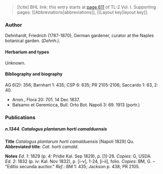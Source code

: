 > [!cite] BHL link: this entry starts at [page 611](https://www.biodiversitylibrary.org/item/103414#page/659/mode/1up) of TL-2 Vol. I.
> Supporting pages: [[Abbreviations|abbreviations]], [[Layout key|layout key]].

### Author

Dehnhardt, Friedrich (1787-1870), German gardener, curator at the Naples botanical garden. (*Dehnh.*).

#### Herbarium and types

Unknown.

#### Bibliography and biography

AG 6(2): 356; Barnhart 1: 435; CSP 6: 635; PR 2105-2106; Saccardo 1: 63, 2: 40.
- Anon., Flora 20: 701. 14 Dec 1837.
- Balsamo et Geremicca, Bull. Orto Bot. Napoli 3: 69. 1913 (portr.)

### Publications

##### n.1344. Catalogus plantarum horti camalduensis

**Title**
*Catalogus plantarum horti camalduensis* \[Napoli 1829\] Qu.
**Abbreviated title**: *Cat. horti camald.*

**Notes**
*Ed. 1*: 1829 (p. 4: Pridie Kal. Sep 1829), p. \[1\]-26. *Copies*: G, USDA.
*Ed. 2*: 1832 (p. iv: Kal. Nov 1832), p. \[i-v\], 1-24, \[i-ii\], folio. *Copies*: BM, G. – "Editio secunda auctior."
*Ref*.: BM 1: 435; Jackson p. 438; PR 2105.

